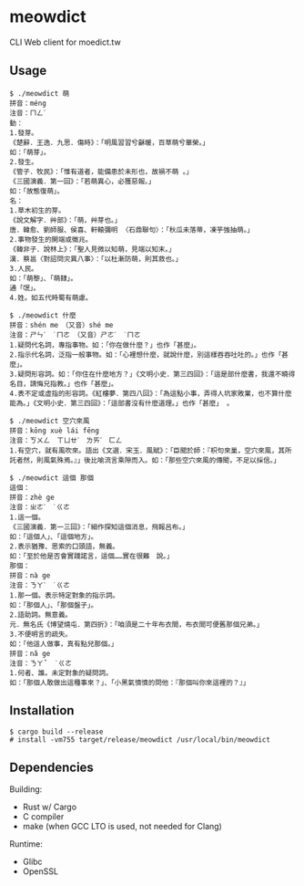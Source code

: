 # meowdict
CLI Web client for moedict.tw

## Usage
```
$ ./meowdict 萌
拼音：méng
注音：ㄇㄥˊ
動：
1.發芽。
《楚辭．王逸．九思．傷時》：「明風習習兮龢暖，百草萌兮華榮。」
如：「萌芽」。
2.發生。
《管子．牧民》：「惟有道者，能備患於未形也，故禍不萌 。」
《三國演義．第一回》：「若萌異心，必獲惡報。」
如：「故態復萌」。
名：
1.草木初生的芽。
《說文解字．艸部》：「萌，艸芽也。」
唐．韓愈、劉師服、侯喜、軒轅彌明 〈石鼎聯句〉：「秋瓜未落蒂，凍芋強抽萌。」
2.事物發生的開端或徵兆。
《韓非子．說林上》：「聖人見微以知萌，見端以知末。」
漢．蔡邕〈對詔問灾異八事〉：「以杜漸防萌，則其救也。」
3.人民。
如：「萌黎」、「萌隸」。
通「氓」。
4.姓。如五代時蜀有萌慮。

$ ./meowdict 什麼
拼音：shén me　（又音）shé me
注音：ㄕㄣˊ　˙ㄇㄜ　（又音）ㄕㄜˊ　˙ㄇㄜ
1.疑問代名詞，專指事物。如：「你在做什麼？」也作「甚麼」。
2.指示代名詞，泛指一般事物。如：「心裡想什麼，就說什麼，別這樣吞吞吐吐的。」也作「甚麼」。
3.疑問形容詞。如：「你住在什麼地方？」《文明小史．第三四回》：「這是部什麼書，我還不曉得名目，請悔兄指教。」也作「甚麼」。
4.表不定或虛指的形容詞。《紅樓夢．第四八回》：「為這點小事，弄得人坑家敗業，也不算什麼能為。」《文明小史．第三四回》：「這部書沒有什麼道理。」也作「甚麼」 。

$ ./meowdict 空穴來風
拼音：kōng xuè lái fēng
注音：ㄎㄨㄥ　ㄒㄩㄝˋ　ㄌㄞˊ　ㄈㄥ
1.有空穴，就有風吹來。語出《文選．宋玉．風賦》：「臣聞於師：『枳句來巢，空穴來風，其所託者然，則風氣殊焉。』」後比喻流言乘隙而入。如：「那些空穴來風的傳聞，不足以採信。」

$ ./meowdict 這個 那個
這個：
拼音：zhè ge
注音：ㄓㄜˋ　˙ㄍㄜ
1.這一個。
《三國演義．第一三回》：「細作探知這個消息，飛報呂布。」
如：「這個人」、「這個地方」。
2.表示猶豫、思索的口頭語，無義。
如：「至於他是否會實踐諾言，這個……實在很難　說。」
那個：
拼音：nà ge
注音：ㄋㄚˋ　˙ㄍㄜ
1.那一個。表示特定對象的指示詞。
如：「那個人」、「那個盤子」。
2.語助詞。無意義。
元．無名氏《博望燒屯．第四折》：「咱須是二十年布衣間，布衣間可便舊那個兄弟。」
3.不便明言的疏失。
如：「他這人做事，真有點兒那個。」
拼音：nǎ ge
注音：ㄋㄚˇ　˙ㄍㄜ
1.何者、誰。未定對象的疑問詞。
如：「那個人敢做出這種事來？」、「小黑氣憤憤的問他：『那個叫你來這裡的？』」
```

## Installation
```
$ cargo build --release
# install -vm755 target/release/meowdict /usr/local/bin/meowdict
```

## Dependencies
Building:
- Rust w/ Cargo
- C compiler
- make (when GCC LTO is used, not needed for Clang)

Runtime:
- Glibc
- OpenSSL
